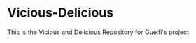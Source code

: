 Vicious-Delicious
=================

This is the Vicious and Delicious Repository for Guelfi's project
